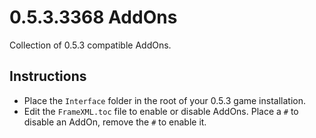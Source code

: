 # 0.5.3.3368 AddOns

Collection of 0.5.3 compatible AddOns.

## Instructions

- Place the `Interface` folder in the root of your 0.5.3 game installation.
- Edit the `FrameXML.toc` file to enable or disable AddOns. Place a `#` to disable an AddOn, remove the `#` to enable it.
